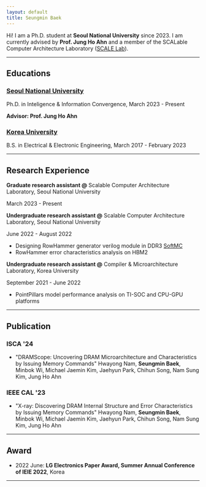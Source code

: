 ```yaml
---
layout: default
title: Seungmin Baek
---
```


Hi! I am a Ph.D. student at **Seoul National University** since 2023. I am currently advised by **Prof. Jung Ho Ahn** and a member of the SCALable Computer Architecture Laboratory ([SCALE Lab]).

[SCALE Lab]: https://scale.snu.ac.kr/

---

## Educations
### <u>Seoul National University</u>

Ph.D. in Inteligence & Information Convergence, March 2023 - Present

**Advisor: Prof. Jung Ho Ahn**

### <u>Korea University</u>

B.S. in Electrical & Electronic Engineering, March 2017 - February 2023

---

## Research Experience

**Graduate research assistant @** Scalable Computer Architecture Laboratory, Seoul National University

March 2023 - Present

**Undergraduate research assistant @** Scalable Computer Architecture Laboratory, Seoul National University

June 2022 - August 2022

- Designing RowHammer generator verilog module in DDR3 [SoftMC]
- RowHammer error characteristics analysis on HBM2

**Undergraduate research assistant @** Compiler & Microarchitecture Laboratory, Korea University

September 2021 - June 2022

- PointPillars model performance analysis on TI-SOC and CPU-GPU platforms

[SoftMC]: https://github.com/CMU-SAFARI/SoftMC

---

## Publication

### ISCA '24
- \"DRAMScope: Uncovering DRAM Microarchitecture and Characteristics by Issuing Memory Commands\"
  Hwayong Nam, **Seungmin Baek**, Minbok Wi, Michael Jaemin Kim, Jaehyun Park, Chihun Song, Nam Sung Kim, Jung Ho Ahn

### IEEE CAL '23
- \"X-ray: Discovering DRAM Internal Structure and Error Characteristics by Issuing Memory Commands\"
  Hwayong Nam, **Seungmin Baek**, Minbok Wi, Michael Jaemin Kim, Jaehyun Park, Chihun Song, Nam Sung Kim, Jung Ho Ahn

---

## Award
- 2022 June: **LG Electronics Paper Award, Summer Annual Conference of IEIE 2022**, Korea

---

